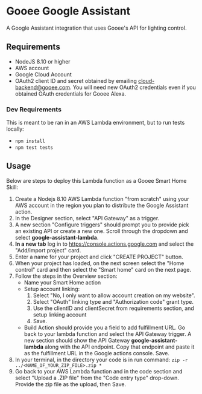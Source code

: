 # Gooee Google Assistant
A Google Assistant integration that uses Gooee's API for lighting control.

## Requirements
* NodeJS 8.10 or higher
* AWS account
* Google Cloud Account
* OAuth2 client ID and secret obtained by emailing cloud-backend@gooee.com. You will need new OAuth2 credentials even if you obtained OAuth credentials for Gooee Alexa.

### Dev Requirements
This is meant to be ran in an AWS Lambda environment, but to run tests locally: 
* `npm install`
* `npm test tests`

## Usage
Below are steps to deploy this Lambda function as a Gooee Smart Home Skill:

1. Create a Nodejs 8.10 AWS Lambda function "from scratch" using your AWS account in the region you plan to distribute the Google Assistant action.
2. In the Designer section, select "API Gateway" as a trigger. 
3. A new section "Configure triggers" should prompt you to provide pick an existing API or create a new one. Scroll through the dropdown 
    and select **google-assistant-lambda**. 
4. **In a new tab** log in to https://console.actions.google.com and select the "Add/import project" card.
5. Enter a name for your project and click "CREATE PROJECT" button.
6. When your project has loaded, on the next screen select the "Home control" card and then select the "Smart home" card on the next page.
7. Follow the steps in the Overview section:
    * Name your Smart Home action
    * Setup account linking:
        1. Select "No, I only want to allow account creation on my website".
        2. Select "OAuth" linking type and "Authorization code" grant type.
        3. Use the clientID and clientSecret from requirements section, and setup linking account
        4. Save.
    * Build Action should provide you a field to add fulfillment URL. Go back to your lambda function and select the API Gateway trigger. A new section
        should show the API Gateway **google-assistant-lambda** along with the API endpoint. Copy that endpoint and paste it as the fulfillment URL in the
        Google actions console. Save.
8. In your terminal, in the directory your code is in run command: `zip -r ../<NAME_OF_YOUR_ZIP_FILE>.zip *`
9. Go back to your AWS Lambda function and in the code section and select "Upload a .ZIP file" from the "Code entry type" drop-down. Provide the zip file
    as the upload, then Save.
